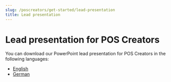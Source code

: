```yaml
---
slug: /poscreators/get-started/lead-presentation
title: Lead presentation
---
```


# Lead presentation for POS Creators

You can download our PowerPoint lead presentation for POS Creators in the following languages:

- [English](data/presentations/lead-presentation-creator-en.pptx)
- [German](data/presentations/lead-presentation-creator-de.pptx)


